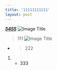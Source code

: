 ```yaml
---
title: '11111111111'
layout: post
---
```

[*__5455__*](http://)
![Image Title](http://jekyllthemes.org/)
> 111
![Image Title](http://image.baidu.com/search/detail?ct=503316480&z=0&ipn=d&word=%E5%9B%BE%E7%89%87&step_word=&hs=0&pn=3&spn=0&di=1008319420&pi=0&rn=1&tn=baiduimagedetail&is=0%2C0&istype=2&ie=utf-8&oe=utf-8&in=&cl=2&lm=-1&st=-1&cs=3181786660%2C2539400590&os=2908616956%2C1078623360&simid=0%2C0&adpicid=0&lpn=0&ln=1973&fr=&fmq=1506511106052_R&fm=detail&ic=0&s=undefined&se=&sme=&tab=0&width=&height=&face=undefined&ist=&jit=&cg=&bdtype=13&oriquery=&objurl=http%3A%2F%2Fwww.51pptmoban.com%2Fd%2Ffile%2F2012%2F02%2F27%2F5ad0dbafd233b92e5057e03f6c555801.jpg&fromurl=ippr_z2C%24qAzdH3FAzdH3Fooo_z%26e3Bc8rrp45kwg_z%26e3Bv54AzdH3Fkjt3tg2AzdH3Fdbl_z%26e3Bip4s&gsm=0&rpstart=0&rpnum=0)
* > 222

1. * 333